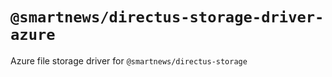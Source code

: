 # `@smartnews/directus-storage-driver-azure`

Azure file storage driver for `@smartnews/directus-storage`
